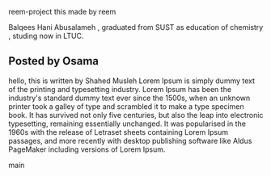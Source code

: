  reem-project
this made by reem


Balqees Hani Abusalameh , graduated from SUST as education of chemistry , studing now in LTUC.




## Posted by Osama

hello, this is written by Shahed Musleh
Lorem Ipsum is simply dummy text of the printing and typesetting industry. Lorem Ipsum has been the industry's standard dummy text ever since the 1500s, when an unknown printer took a galley of type and scrambled it to make a type specimen book. It has survived not only five centuries, but also the leap into electronic typesetting, remaining essentially unchanged. It was popularised in the 1960s with the release of Letraset sheets containing Lorem Ipsum passages, and more recently with desktop publishing software like Aldus PageMaker including versions of Lorem Ipsum.

 main
